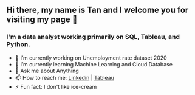 ## Hi there, my name is Tan and I welcome you for visiting my page 👋

### I'm a data analyst working primarily on SQL, Tableau, and Python. 

- 🔭 I’m currently working on Unemployment rate dataset 2020
- 🌱 I’m currently learning Machine Learning and Cloud Database
- 💬 Ask me about Anything
- 📫 How to reach me: [Linkedin](https://www.linkedin.com/in/tannduong/) | [Tableau](https://public.tableau.com/profile/tanduong#!/)
- ⚡ Fun fact: I don't like ice-cream

